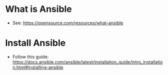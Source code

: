 # What is Ansible
- See: https://opensource.com/resources/what-ansible
# Install Ansible
- Follow this guide: https://docs.ansible.com/ansible/latest/installation_guide/intro_installation.html#installing-ansible
